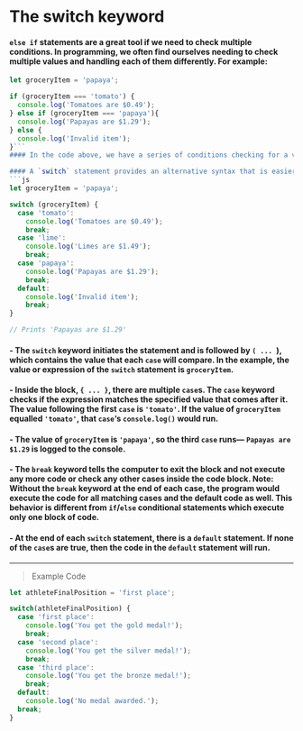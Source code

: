 # The switch keyword

#### `else if` statements are a great tool if we need to check multiple conditions. In programming, we often find ourselves needing to check multiple values and handling each of them differently. For example:
```js
let groceryItem = 'papaya';

if (groceryItem === 'tomato') {
  console.log('Tomatoes are $0.49');
} else if (groceryItem === 'papaya'){
  console.log('Papayas are $1.29');
} else {
  console.log('Invalid item');
}```
#### In the code above, we have a series of conditions checking for a value that matches a `groceryItem` variable. Our code works fine, but imagine if we needed to check 100 different values! Having to write that many `else if` statements sounds like a pain!

#### A `switch` statement provides an alternative syntax that is easier to read and write. A `switch` statement looks like this:
```js
let groceryItem = 'papaya';

switch (groceryItem) {
  case 'tomato':
    console.log('Tomatoes are $0.49');
    break;
  case 'lime':
    console.log('Limes are $1.49');
    break;
  case 'papaya':
    console.log('Papayas are $1.29');
    break;
  default:
    console.log('Invalid item');
    break;
}

// Prints 'Papayas are $1.29'
```
####  - The `switch` keyword initiates the statement and is followed by `( ... `), which contains the value that each `case` will compare. In the example, the value or expression of the `switch` statement is `groceryItem`.
####  - Inside the block, `{ ... }`, there are multiple `case`s. The `case` keyword checks if the expression matches the specified value that comes after it. The value following the first `case` is `'tomato'`. If the value of `groceryItem` equalled `'tomato'`, that `case`‘s `console.log()` would run.
####  - The value of `groceryItem` is `'papaya'`, so the third `case` runs— `Papayas are $1.29` is logged to the console.
####  - The `break` keyword tells the computer to exit the block and not execute any more code or check any other cases inside the code block. Note: Without the `break` keyword at the end of each case, the program would execute the code for all matching cases and the default code as well. This behavior is different from `if`/`else` conditional statements which execute only one block of code.
####  - At the end of each `switch` statement, there is a `default` statement. If none of the `case`s are true, then the code in the `default` statement will run.
---
> Example Code
```js
let athleteFinalPosition = 'first place';

switch(athleteFinalPosition) {
  case 'first place':
    console.log('You get the gold medal!');
    break;
  case 'second place':
    console.log('You get the silver medal!');
    break;
  case 'third place':
    console.log('You get the bronze medal!');
    break;
  default:
    console.log('No medal awarded.');
  break;
} 
```